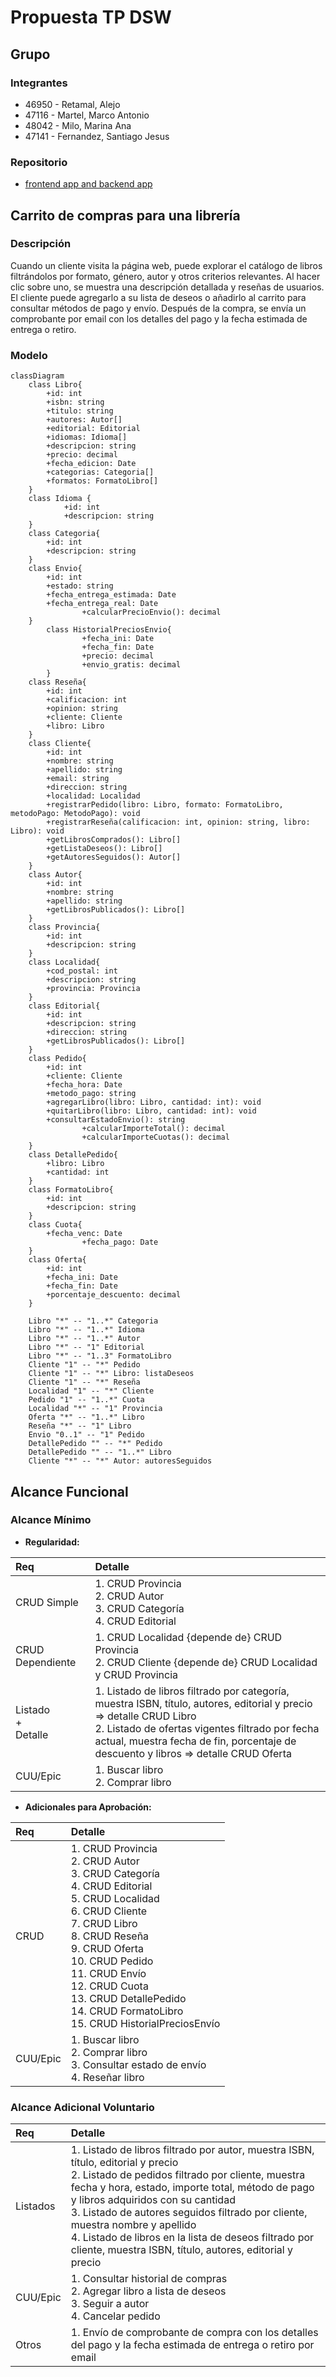 # Propuesta TP DSW

## Grupo 
### Integrantes

* 46950 - Retamal, Alejo
* 47116 - Martel, Marco Antonio
* 48042 - Milo, Marina Ana
* 47141 - Fernandez, Santiago Jesus

### Repositorio

* [frontend app and backend app](https://github.com/AlejoRetamal/Trabajo-Pr-ctico---DdS) 

## Carrito de compras para una librería
### Descripción

Cuando un cliente visita la página web, puede explorar el catálogo de libros filtrándolos por formato, género, autor y otros criterios relevantes. Al hacer clic sobre uno, se muestra una descripción detallada y reseñas de usuarios. El cliente puede agregarlo a su lista de deseos o añadirlo al carrito para consultar métodos de pago y envío. Después de la compra, se envía un comprobante por email con los detalles del pago y la fecha estimada de entrega o retiro.

<!-- Con una interfaz intuitiva y funcionalidades simples, nos permitirá explorar y adquirir libros de manera rápida y conveniente. Podrás encontrar tus títulos favoritos, filtrar por género o autor, reservar libros de una manera más fácil y versatil y más. 

El sistema deberá contar con las siguientes funcionalidades:

* Amplia selección de libros: permitir acceder a una vasta colección de libros en diferentes géneros, temáticas y formatos, incluyendo libros físicos, electrónicos y audiolibros.
* Búsqueda avanzada: permitir al usuario utilizar opciones de búsqueda avanzadas para encontrar fácilmente sus libros favoritos por género, autor, temática y palabras clave específicas.
* Sistema de valoracion por estrellas: el usuario tendra la posibilidad de clasificar el libro adquirido en una escala del 1 al 5.
* Reseñas: permite escribir opiniones sobre los libros que ha leído y también leer las opiniones de otros usuarios.
* Lista de deseos personalizada: crear una lista de deseos con los libros que le interesan al usuario y así comprarlos en otro momento.
* Reservas de libro: realizar reservas de libros antes de su lanzamiento oficial.
* Compatibilidad con diferentes formatos: el usuario podrá escoger entre el formato que quiere el libro. Por ejemplo, si es digital, podrá descargarlo. -->

### Modelo

```mermaid
classDiagram
    class Libro{
        +id: int
        +isbn: string
        +titulo: string
        +autores: Autor[]
        +editorial: Editorial
        +idiomas: Idioma[]
        +descripcion: string
        +precio: decimal
        +fecha_edicion: Date
        +categorias: Categoria[]
        +formatos: FormatoLibro[]
    }
    class Idioma {
		    +id: int
		    +descripcion: string
    }
    class Categoria{
        +id: int
        +descripcion: string
    }
    class Envio{
        +id: int
        +estado: string
        +fecha_entrega_estimada: Date
        +fecha_entrega_real: Date
				+calcularPrecioEnvio(): decimal
    }
		class HistorialPreciosEnvio{
				+fecha_ini: Date
				+fecha_fin: Date
				+precio: decimal
				+envio_gratis: decimal
		}
    class Reseña{
        +id: int
        +calificacion: int
        +opinion: string
        +cliente: Cliente
        +libro: Libro
    }
    class Cliente{
        +id: int
        +nombre: string
        +apellido: string
        +email: string
        +direccion: string
        +localidad: Localidad
        +registrarPedido(libro: Libro, formato: FormatoLibro, metodoPago: MetodoPago): void
        +registrarReseña(calificacion: int, opinion: string, libro: Libro): void
        +getLibrosComprados(): Libro[]
        +getListaDeseos(): Libro[]
        +getAutoresSeguidos(): Autor[]
    }
    class Autor{
        +id: int
        +nombre: string
        +apellido: string
        +getLibrosPublicados(): Libro[]
    }
    class Provincia{
        +id: int
        +descripcion: string
    }
    class Localidad{
        +cod_postal: int
        +descripcion: string
        +provincia: Provincia
    }
    class Editorial{
        +id: int
        +descripcion: string
        +direccion: string
        +getLibrosPublicados(): Libro[]
    }
    class Pedido{
        +id: int
        +cliente: Cliente
        +fecha_hora: Date
        +metodo_pago: string
        +agregarLibro(libro: Libro, cantidad: int): void
        +quitarLibro(libro: Libro, cantidad: int): void
        +consultarEstadoEnvio(): string
				+calcularImporteTotal(): decimal
				+calcularImporteCuotas(): decimal
    }
    class DetallePedido{
        +libro: Libro
        +cantidad: int
    }
    class FormatoLibro{
        +id: int
        +descripcion: string
    }
    class Cuota{
        +fecha_venc: Date
				+fecha_pago: Date
    }
    class Oferta{
        +id: int
        +fecha_ini: Date
        +fecha_fin: Date
        +porcentaje_descuento: decimal
    }
    
    Libro "*" -- "1..*" Categoria
    Libro "*" -- "1..*" Idioma
    Libro "*" -- "1..*" Autor
    Libro "*" -- "1" Editorial
    Libro "*" -- "1..3" FormatoLibro
    Cliente "1" -- "*" Pedido
    Cliente "1" -- "*" Libro: listaDeseos
    Cliente "1" -- "*" Reseña
    Localidad "1" -- "*" Cliente
    Pedido "1" -- "1..*" Cuota
    Localidad "*" -- "1" Provincia
    Oferta "*" -- "1..*" Libro
    Reseña "*" -- "1" Libro
    Envio "0..1" -- "1" Pedido
    DetallePedido "" -- "*" Pedido
    DetallePedido "" -- "1..*" Libro
    Cliente "*" -- "*" Autor: autoresSeguidos
```
<!-- 
#### Anotaciones:
- La clase “**FormatoLibro**” representa los diferentes formatos en los que un libro puede estar disponible, como físico, digital o audiolibro.
- La clase “**Envio**” posee una relación "0..1 a 1" con la clase “**Pedido**”. Esta relación se establece cuando el cliente selecciona la opción de envío.
    - De lo contrario, si se selecciona “**retiro**” la relación no se crea, pues el cliente lo retirará en la librería física.
- La clase “**Cuota**” indica la cantidad de cuotas en las que se pagará un pedido.
    - Si se relaciona con una única instancia de cuota, significa que el pedido se pagará en su totalidad con tarjeta de débito.
    - Si se relaciona con más de una instancia de cuota, el pago se efectuará con tarjeta de crédito.
        - El importe de cada cuota se puede calcular invocando el método “**calcularImporteCuotas()**”
- La clase “**HistorialPreciosEnvio**” permite que el importe de los envíos pueda actualizarse sin perder los anteriores para poder consultar el historial de compras del cliente más adelante.
    - Si el importe total del pedido (sin incluir el costo del envío) supera el valor establecido en el atributo "**envio_gratis**", el envío se considera gratuito.
        - Esto proporciona una forma de determinar si el cliente califica para recibir envío gratuito en función del monto de su compra.
- La clase “**Reseña**” posee un atributo “**calificación**” con tipo de dato *int* que admitirá valores de 1 a 5 para determinar la cantidad de estrellas con las que calificó el cliente al libro.

#### Consultas:
- ¿Es conveniente tener una clase separada para el **idioma** de un libro o deberíamos incluir un atributo "**idioma**" en la clase "**Libro**" en su lugar?
    - Esta pregunta surge debido a que el título, la editorial, la descripción y los formatos disponibles de un libro **pueden variar según el idioma en el que esté escrito**.
        - Al incluir el atributo "**idioma**" en la clase "**Libro**", los libros escritos en diferentes idiomas serán tratados como distintos en el sistema.
        - Además, las reseñas de los clientes pueden diferir según el idioma en el que esté escrito el libro.
- ¿Es recomendable incluir el atributo "**método_pago**" en la clase "**Pedido**" y tener una clase separada llamada "**Cuota**" para permitir el pago con tarjeta de crédito?
    - ¿Existe una forma más eficiente y sencilla de modelar esta situación? -->


<!--![imagen del modelo](Modelo_De_Dominio.v1.PNG)  (Aún no está terminado, iré a consulta para ver qué cambiar)

*Nota*: incluir un link con la imagen de un modelo, puede ser modelo de dominio, diagrama de clases, DER. Si lo prefieren pueden utilizar diagramas con [Mermaid](https://mermaid.js.org) en lugar de imágenes. -->

## Alcance Funcional 

<!-- Edité las tablas para que sean para un grupo de 4 integrantes -->

### Alcance Mínimo
- **Regularidad:**

|Req|Detalle|
|:-|:-|
|CRUD Simple|1. CRUD Provincia<br>2. CRUD Autor<br>3. CRUD Categoría<br>4. CRUD Editorial|
|CRUD Dependiente|1. CRUD Localidad {depende de} CRUD Provincia<br>2. CRUD Cliente {depende de} CRUD Localidad y CRUD Provincia|
|Listado<br>+<br>Detalle| 1. Listado de libros filtrado por categoría, muestra ISBN, título, autores, editorial y precio => detalle CRUD Libro<br> 2. Listado de ofertas vigentes filtrado por fecha actual, muestra fecha de fin, porcentaje de descuento y libros => detalle CRUD Oferta|
|CUU/Epic|1. Buscar libro<br>2. Comprar libro|


- **Adicionales para Aprobación:**

|Req|Detalle|
|:-|:-|
|CRUD |1. CRUD Provincia<br>2. CRUD Autor<br>3. CRUD Categoría<br>4. CRUD Editorial<br>5. CRUD Localidad<br>6. CRUD Cliente<br>7. CRUD Libro<br>8. CRUD Reseña<br>9. CRUD Oferta<br>10. CRUD Pedido<br>11. CRUD Envío<br>12. CRUD Cuota<br>13. CRUD DetallePedido<br>14. CRUD FormatoLibro<br>15. CRUD HistorialPreciosEnvío|
|CUU/Epic|1. Buscar libro<br>2. Comprar libro<br>3. Consultar estado de envío<br>4. Reseñar libro<br>|


### Alcance Adicional Voluntario

<!--- Es opcional, pero ayuda a que la funcionalidad del sistema esté completa y será considerado en la nota en función de su complejidad y esfuerzo --->

|Req|Detalle| 
|:-|:-|
|Listados|1. Listado de libros filtrado por autor, muestra ISBN, título, editorial y precio<br>2. Listado de pedidos filtrado por cliente, muestra fecha y hora, estado, importe total, método de pago y libros adquiridos con su cantidad<br>3. Listado de autores seguidos filtrado por cliente, muestra nombre y apellido<br>4. Listado de libros en la lista de deseos filtrado por cliente, muestra ISBN, título, autores, editorial y precio|
|CUU/Epic|1. Consultar historial de compras<br>2. Agregar libro a lista de deseos<br>3. Seguir a autor<br>4. Cancelar pedido|
|Otros|1. Envío de comprobante de compra con los detalles del pago y la fecha estimada de entrega o retiro por email|
